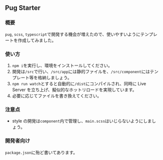 ## Pug Starter

### 概要

`pug`, `scss`, `typescript`で開発する機会が増えたので、使いやすいようにテンプレートを作成してみました。

### 使い方

1. `npm i`を実行し、環境をインストールしてください。
1. 開発は`/src`で行い、`/src/app`には静的ファイルを、`/src/component`にはテンプレート等を格納しましょう。
1. `npm run watch`とすると自動的に`/dist`にコンパイルされ、同時に Live Server を立ち上げ、擬似的なホットリロードを実現しています。
1. 必要に応じてファイルを書き換えてください。

### 注意点

- style の開発は`component`内で管理し、`main.scss`はいじらないようにしましょう。

### 開発者向け

`package.json`に殆ど書いてあります。

